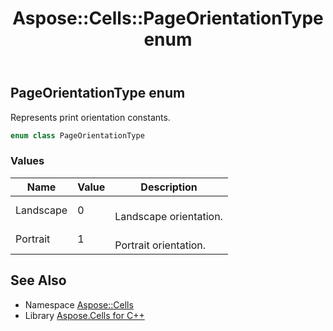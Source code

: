 ﻿---
title: Aspose::Cells::PageOrientationType enum
linktitle: PageOrientationType
second_title: Aspose.Cells for C++ API Reference
description: 'Aspose::Cells::PageOrientationType enum. Represents print orientation constants in C++.'
type: docs
weight: 23000
url: /cpp/aspose.cells/pageorientationtype/
---
## PageOrientationType enum


Represents print orientation constants.

```cpp
enum class PageOrientationType
```

### Values

| Name | Value | Description |
| --- | --- | --- |
| Landscape | 0 | <br>Landscape orientation. |
| Portrait | 1 | <br>Portrait orientation. |

## See Also

* Namespace [Aspose::Cells](../)
* Library [Aspose.Cells for C++](../../)
